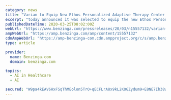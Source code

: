 ```yaml
---
category: news
title: "Varian to Equip New Ethos Personalized Adaptive Therapy Center in Phoenix"
excerpt: "today announced it was selected to equip the new Ethos Personalized Adaptive Therapy Center in Phoenix, Arizona, and help launch a new era in cancer treatment for patients in the region.  Ethos™ therapy provides the ability to personalize the patient's radiation treatments based on their anatomy and the tumor's shape and position on a daily basis at the time of treatment."
publishedDateTime: 2020-03-25T08:02:00Z
webUrl: "https://www.benzinga.com/pressreleases/20/03/n15557132/varian-to-equip-new-ethos-personalized-adaptive-therapy-center-in-phoenix"
ampWebUrl: "https://amp.benzinga.com/amp/content/15557132"
cdnAmpWebUrl: "https://amp-benzinga-com.cdn.ampproject.org/c/s/amp.benzinga.com/amp/content/15557132"
type: article

provider:
  name: Benzinga.com
  domain: benzinga.com

topics:
  - AI in Healthcare
  - AI

secured: "W9pa4kEAV6HxFSqThMEolon5TrO+qECFLrA8x9kL2KOGZydum9+E8NE7Ih38wBkmHvS6hEhv5j+ZC2D35Q7B4BG3wXIWzjBk03R5SQs3pLEongTBeXj9pfYhKiV2776FBtHfKVy3kYWl+BsuH+5JIhnsXSy9l21h5KYfPEJKXTglLNqmpYw4hsGZXwbD5BHq5KGBWTxT2OmYiUCUohk/PLEUb+P702XTVqE6DPtjqsns72Bf9++l71AfnVX5zQYdsd4lgwaf8044Hg4gT/nYE0wwtH/fWPACF8DR/d3xPrROkaJ0mKR/vKWUOhDGjSXM;Eo+NyL0L+5NYnLjBHLB6Eg=="
---
```



